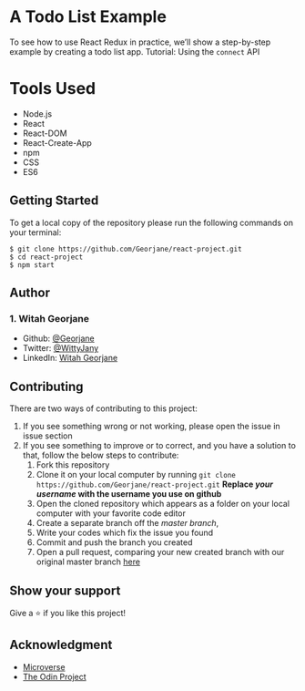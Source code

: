 # A Todo List Example

To see how to use React Redux in practice, we’ll show a step-by-step example by creating a todo list app.
Tutorial: Using the `connect` API

# Tools Used
- Node.js
- React
- React-DOM
- React-Create-App
- npm
- CSS
- ES6

## Getting Started
To get a local copy of the repository please run the following commands on your terminal:
```
$ git clone https://github.com/Georjane/react-project.git
$ cd react-project
$ npm start
```

## Author

### 1. Witah Georjane
* Github: [@Georjane](https://github.com/Georjane)
* Twitter: [@WittyJany](https://twitter.com/WittyJany)
* LinkedIn: [Witah Georjane](https://www.linkedin.com/in/witah-georjane)

## Contributing
There are two ways of contributing to this project:

1. If you see something wrong or not working, please open the issue in issue section
2. If you see something to improve or to correct, and you have a solution to that, follow the below steps to contribute:
    1. Fork this repository
    2. Clone it on your local computer by running `git clone https://github.com/Georjane/react-project.git` __Replace *your username* with the username you use on github__
    3. Open the cloned repository which appears as a folder on your local computer with your favorite code editor
    4. Create a separate branch off the *master branch*,
    5. Write your codes which fix the issue you found
    6. Commit and push the branch you created
    7. Open a pull request, comparing your new created branch with our original master branch [here](https://github.com/Georjane/react-project/pulls)

## Show your support

Give a ⭐️ if you like this project!

## Acknowledgment
* [Microverse](https://www.microvese.org)
* [The Odin Project](https://www.theodinproject.com)

